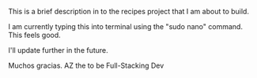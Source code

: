 This is a brief description in to the recipes project that I am about to build.

I am currently typing this into terminal using the "sudo nano" command. This feels good.

I'll update further in the future.

Muchos gracias.
AZ the to be Full-Stacking Dev
